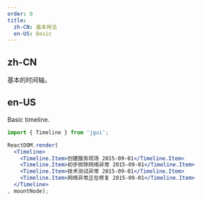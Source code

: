 ```yaml
---
order: 0
title:
  zh-CN: 基本用法
  en-US: Basic
---
```


## zh-CN

基本的时间轴。

## en-US

Basic timeline.

````jsx
import { Timeline } from 'jgui';

ReactDOM.render(
  <Timeline>
    <Timeline.Item>创建服务现场 2015-09-01</Timeline.Item>
    <Timeline.Item>初步排除网络异常 2015-09-01</Timeline.Item>
    <Timeline.Item>技术测试异常 2015-09-01</Timeline.Item>
    <Timeline.Item>网络异常正在修复 2015-09-01</Timeline.Item>
  </Timeline>
, mountNode);
````
